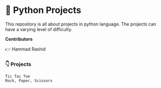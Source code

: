 # :snake: Python Projects

This repository is all about projects in python language. The projects can have a varying level of difficulty. 

**Contributors**

   :point_right: Hammad Rashid
    

### 👇 Projects

    Tic Tac Toe
    Rock, Paper, Scissors
